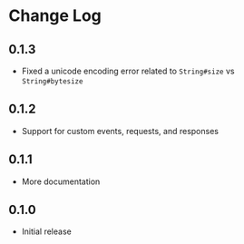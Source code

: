 # Change Log

## 0.1.3

- Fixed a unicode encoding error related to `String#size` vs `String#bytesize`

## 0.1.2

- Support for custom events, requests, and responses

## 0.1.1

- More documentation

## 0.1.0

- Initial release
